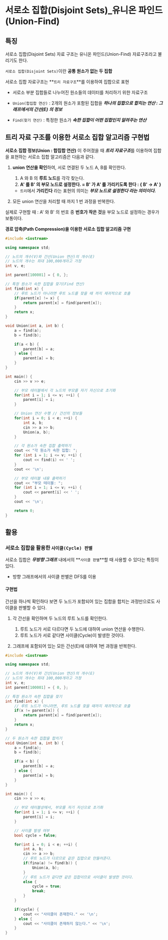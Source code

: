 # 서로소 집합(Disjoint Sets)_유니온 파인드(Union-Find)

## 특징

서로소 집합(Disjoint Sets) 자료 구조는 유니온 파인드(Union-Find) 자료구조라고 불리기도 한다.

`서로소 집합(Disjoint Sets)`이란 **공통 원소가 없는 두 집합**

서로소 집합 자료구조는 **`트리 자료구조`**를 이용하여 집합으로 표현

* 서로소 부분 집합들로 나누어진 원소들의 데이터를 처리하기 위한 자료구조

* `Union(합집합 연산)` : 2개의 원소가 포함된 집합을 ***하나의 집합으로 합치는 연산 : 그래프에서의 간선(E) 의 정보***

* `Find(찾기 연산)` : 특정한 원소가 ***속한 집합이 어떤 집합인지 알려주는 연산***

## 트리 자료 구조를 이용한 서로소 집합 알고리즘 구현법

**서로소 집합 정보(Union : 합집합 연산)** 이 주어졌을 때 ***트리 자료구조***를 이용하여 집합을 표현하는 서로소 집합 알고리즘은 다음과 같다.

1. **union 연산을 확인**하여, 서로 연결된 두 노드 A, B를 확인한다.
   1. A 와 B 의 **루트 노드**를 각각 찾는다.
   2. **A' 를 B' 의 부모 노드로 설정한다. = B' 가 A' 를 가리키도록 한다 : { B' -> A' }**
    - `트리`에서 **가리킨다** 라는 표현의 의미는 ***부모 노드로 설정한다 라는 의미이다.***

2. 모든 union 연산을 처리할 때 까지 1 번 과정을 반복한다.

실제로 구현할 때 : A' 와 B' 의 번호 중 **번호가 작은 것**을 부모 노드로 설정하는 경우가 보통이다.

**경로 압축(Path Compression)을 이용한 서로소 집합 알고리즘 구현**

```c++
#include <iostream>

using namespace std;

// 노드의 개수(V)와 간선(Union 연산)의 개수(E)
// 노드의 개수는 최대 100,000개라고 가정
int v, e;

int parent[100001] = { 0, };

// 특정 원소가 속한 집합을 찾기(Find 연산)
int find(int x) {
    // 루트 노드가 아니라면 루트 노드를 찾을 때 까지 재귀적으로 호출
    if(parent[x] != x) {
        return parent[x] = find(parent[x]);
    }
    return x;
}

void Union(int a, int b) {
    a = find(a);
    b = find(b);

    if(a < b) {
        parent[b] = a;
    } else {
        parent[a] = b;
    }
}

int main() {
    cin >> v >> e;

    // 부모 테이블에서 각 노드의 부모를 자기 자신으로 초기화 
    for(int i = 1; i <= v; ++i) {
        parent[i] = i;
    }

    // Union 연산 수행 // 간선의 정보들
    for(int i = 0; i < e; ++i) {
        int a, b;
        cin >> a >> b;
        Union(a, b);
    }

    // 각 원소가 속한 집합 출력하기
    cout << "각 원소가 속한 집합: ";
    for (int i = 1; i <= v; ++i) {
        cout << find(i) << ' ';
    }
    cout << '\n';

    // 부모 테이블 내용 출력하기
    cout << "부모 테이블: ";
    for (int i = 1; i <= v; ++i) {
        cout << parent[i] << ' ';
    }
    cout << '\n';

    return 0;
}
```
## 활용

### 서로소 집합을 활용한 `사이클(Cycle) 판별`

서로소 집합은 ***무방향 그래프*** 내에서의 **`사이클 판별`**할 때 사용할 수 있다는 특징이 있다.

* 방향 그래프에서의 사이클 판별은 DFS를 이용

#### 구현법

간선을 하나씩 확인하다 보면 두 노드가 포함되어 있는 집합을 합치는 과정만으로도 사이클을 판별할 수 있다.

1. 각 간선을 확인하며 두 노드의 루트 노드를 확인한다.
   1. 루트 노드가 서로 다르다면 두 노드에 대하여 union 연산을 수행한다.
   2. 루트 노드가 서로 같다면 사이클(Cycle)이 발생한 것이다.

2. 그래프에 포함되어 있는 모든 간선(E)에 대하여 1번 과정을 반복한다.

```c++
#include <iostream>

using namespace std;

// 노드의 개수(V)와 간선(Union 연산)의 개수(E)
// 노드의 개수는 최대 100,000개라고 가정
int v, e;
int parent[100001] = { 0, };

// 특정 원소가 속한 집합을 찾기
int find(int x) {
    // 루트 노드가 아니라면, 루트 노드를 찾을 때까지 재귀적으로 호출
    if(x != parent[x]) {
        return parent[x] = find(parent[x]);
    }
    return x;
}

// 두 원소가 속한 집합을 합치기
void Union(int a, int b) {
    a = find(a);
    b = find(b);

    if(a < b) {
        parent[b] = a;
    } else {
        parent[a] = b;
    }
}

int main() {
    cin >> v >> e;

    // 부모 테이블상에서, 부모를 자기 자신으로 초기화
    for(int i = 1; i <= v; ++i) {
        parent[i] = i;
    }

    // 사이클 발생 여부
    bool cycle = false;

    for(int i = 0; i < e; ++i) {
        int a, b;
        cin >> a >> b;
        // 루트 노드가 다르므로 같은 집합으로 만들어준다. 
        if(fina(a) != find(b)) {
            Union(a, b);
        }
        // 루트 노드가 같다면 같은 집합이므로 사이클이 발생한 것이다. 
        else {
            cycle = true;
            break;
        }
    }

    if(cycle) {
        cout << "사이클이 존재한다." << '\n'; 
    } else {
        cout << "사이클이 존재하지 않는다." << '\n';
    }
}
```






